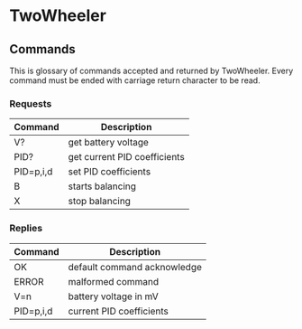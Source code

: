 # TwoWheeler

## Commands

This is glossary of commands accepted and returned by TwoWheeler.
Every command must be ended with carriage return character to be
read.


### Requests

|   Command   |          Description           |
| ----------- | ------------------------------ |
| V?          | get battery voltage            |
| PID?        | get current PID coefficients   |
| PID=p,i,d   | set PID coefficients           |
| B           | starts balancing               |
| X           | stop balancing                 |


### Replies

|   Command   |          Description           |
| ----------- | ------------------------------ |
| OK          | default command acknowledge    |
| ERROR       | malformed command              |
| V=n         | battery voltage in mV          |
| PID=p,i,d   | current PID coefficients       |
